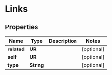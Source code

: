 

# Links


## Properties

| Name | Type | Description | Notes |
|------------ | ------------- | ------------- | -------------|
|**related** | **URI** |  |  [optional] |
|**self** | **URI** |  |  [optional] |
|**type** | **String** |  |  [optional] |



